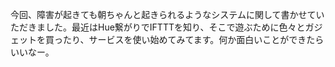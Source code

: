 今回、障害が起きても朝ちゃんと起きられるようなシステムに関して書かせていただきました。最近はHue繋がりでIFTTTを知り、そこで遊ぶために色々とガジェットを買ったり、サービスを使い始めてみてます。何か面白いことができたらいいなー。
